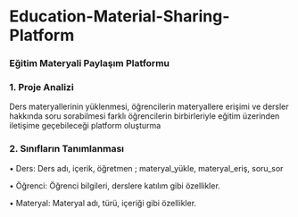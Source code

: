 # Education-Material-Sharing-Platform
### Eğitim Materyali Paylaşım Platformu

### 1. Proje Analizi

Ders materyallerinin yüklenmesi, öğrencilerin materyallere erişimi ve dersler hakkında soru sorabilmesi farklı öğrencilerin birbirleriyle eğitim üzerinden iletişime geçebileceği platform oluşturma

### 2. Sınıfların Tanımlanması

• Ders: Ders adı, içerik, öğretmen ; materyal_yükle, materyal_eriş, soru_sor 

• Öğrenci: Öğrenci bilgileri, derslere katılım gibi özellikler.

• Materyal: Materyal adı, türü, içeriği gibi özellikler.

